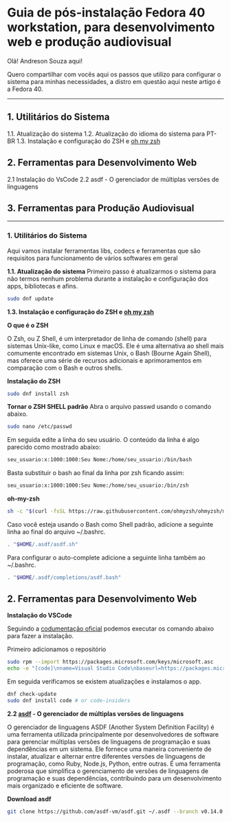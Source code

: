 # Guia de pós-instalação Fedora 40 workstation, para desenvolvimento web e produção audiovisual

Olá! Andreson Souza aqui!

Quero compartilhar com vocês aqui os passos que utilizo para configurar o sistema para minhas necessidades, a distro em questão aqui neste artigo é a Fedora 40.
 
---

## 1. Utilitários do Sistema
   1.1. Atualização do sistema
   1.2. Atualização do idioma do sistema para PT-BR
   1.3. Instalação e configuração do ZSH e [oh my zsh](https://ohmyz.sh/)

## 2. Ferramentas para Desenvolvimento Web
   2.1 Instalação do VsCode
   2.2 asdf - O gerenciador de múltiplas versões de linguagens

## 3. Ferramentas para Produção Audiovisual


---


### 1. Utilitários do Sistema
Aqui vamos instalar ferramentas libs, codecs e ferramentas que são requisitos para funcionamento de vários softwares em geral

**1.1. Atualização do sistema**
Primeiro passo é atualizarmos o sistema para não termos nenhum problema durante a instalação e configuração dos apps, bibliotecas e afins.

```bash
sudo dnf update
```

**1.3. Instalação e configuração do ZSH e [oh my zsh](https://ohmyz.sh/)**

**O que é o ZSH**

O Zsh, ou Z Shell, é um interpretador de linha de comando (shell) para sistemas Unix-like, como Linux e macOS. Ele é uma alternativa ao shell mais comumente encontrado em sistemas Unix, o Bash (Bourne Again Shell), mas oferece uma série de recursos adicionais e aprimoramentos em comparação com o Bash e outros shells.

**Instalação do ZSH**

```bash
sudo dnf install zsh
```

**Tornar o ZSH SHELL padrão**
Abra o arquivo passwd usando o comando abaixo.

```bash
sudo nano /etc/passwd
```

Em seguida edite a linha do seu usuário. O conteúdo da linha é algo parecido como mostrado abaixo:

```bash
seu_usuario:x:1000:1000:Seu Nome:/home/seu_usuario:/bin/bash
```

Basta substituir o bash ao final da linha por zsh ficando assim:
```bash
seu_usuario:x:1000:1000:Seu Nome:/home/seu_usuario:/bin/zsh
```

**oh-my-zsh**

```bash
sh -c "$(curl -fsSL https://raw.githubusercontent.com/ohmyzsh/ohmyzsh/master/tools/install.sh)"
```

Caso você esteja usando o Bash como Shell padrão, adicione a seguinte linha ao final do arquivo ~/.bashrc.

```bash
. "$HOME/.asdf/asdf.sh"
```

Para configurar o auto-complete adicione a seguinte linha também ao ~/.bashrc.

```bash
. "$HOME/.asdf/completions/asdf.bash"
```

## 2. Ferramentas para Desenvolvimento Web

**Instalação do VSCode**

Seguindo a [codumentação oficial](https://code.visualstudio.com/docs/setup/linux) podemos executar os comando abaixo para fazer a instalação.

Primeiro adicionamos o repositório
```bash
sudo rpm --import https://packages.microsoft.com/keys/microsoft.asc
echo -e "[code]\nname=Visual Studio Code\nbaseurl=https://packages.microsoft.com/yumrepos/vscode\nenabled=1\ngpgcheck=1\ngpgkey=https://packages.microsoft.com/keys/microsoft.asc" | sudo tee /etc/yum.repos.d/vscode.repo > /dev/null
```

Em seguida verificamos se existem atualizações e instalamos o app.

```bash
dnf check-update
sudo dnf install code # or code-insiders
```

**2.2 [asdf](https://asdf-vm.com/) - O gerenciador de múltiplas versões de linguagens**

O gerenciador de linguagens ASDF (Another System Definition Facility) é uma ferramenta utilizada principalmente por desenvolvedores de software para gerenciar múltiplas versões de linguagens de programação e suas dependências em um sistema. Ele fornece uma maneira conveniente de instalar, atualizar e alternar entre diferentes versões de linguagens de programação, como Ruby, Node.js, Python, entre outras. 
É uma ferramenta poderosa que simplifica o gerenciamento de versões de linguagens de programação e suas dependências, contribuindo para um desenvolvimento mais organizado e eficiente de software.

**Download asdf**

```bash
git clone https://github.com/asdf-vm/asdf.git ~/.asdf --branch v0.14.0
```
